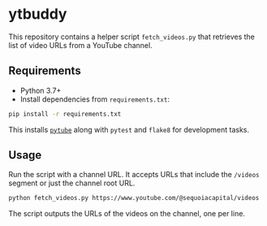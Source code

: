 # ytbuddy

This repository contains a helper script `fetch_videos.py` that retrieves the
list of video URLs from a YouTube channel.

## Requirements

- Python 3.7+
- Install dependencies from `requirements.txt`:

```bash
pip install -r requirements.txt
```

This installs [`pytube`](https://pytube.io/) along with `pytest` and `flake8` for
development tasks.

## Usage

Run the script with a channel URL. It accepts URLs that include the `/videos`
segment or just the channel root URL.

```bash
python fetch_videos.py https://www.youtube.com/@sequoiacapital/videos
```

The script outputs the URLs of the videos on the channel, one per line.
